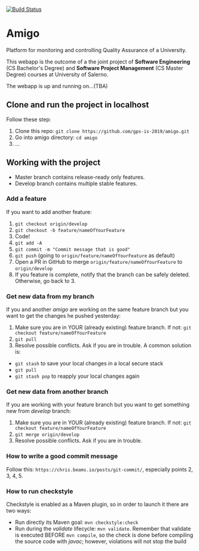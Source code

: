 [![Build Status](https://travis-ci.com/gps-is-2019/amigo.svg?branch=master)](https://travis-ci.com/gps-is-2019/amigo)

# Amigo

Platform for monitoring and controlling Quality Assurance of a University.

This webapp is the outcome of a the joint project of **Software Engineering** (CS Bachelor's Degree) and **Software Project Management** (CS Master Degree) courses at University of Salerno.

The webapp is up and running on...(TBA)

## Clone and run the project in localhost

Follow these step:

1. Clone this repo: `git clone https://github.com/gps-is-2019/amigo.git` 
2. Go into amigo directory: `cd amigo`
3. ...

## Working with the project

- Master branch contains release-ready only features.  
- Develop branch contains multiple stable features.

### Add a feature

If you want to add another feature:

1. `git checkout origin/develop`
2. `git checkout -b feature/nameOfYourFeature`
3. Code!
4. `git add -A`
5. `git commit -m "Commit message that is good"`
6. `git push` (going to `origin/feature/nameOfYourFeature` as default)
7. Open a PR in GitHub to merge `origin/feature/nameOfYourFeature` to `origin/develop`
8. If you feature is complete, notify that the branch can be safely deleted. Otherwise, go back to 3.

### Get new data from my branch

If you and another *amigo* are working on the same feature branch but you want to get the changes he pushed yesterday:

1. Make sure you are in YOUR (already existing) feature branch. If not: `git checkout feature/nameOfYourFeature`
2. `git pull`
3. Resolve possible conflicts. Ask if you are in trouble. A common solution is:
  - `git stash` to save your local changes in a local secure stack
  - `git pull`
  - `git stash pop` to reapply your local changes again

### Get new data from another branch

If you are working with your feature branch but you want to get something new from *develop* branch:

1. Make sure you are in YOUR (already existing) feature branch. If not: `git checkout feature/nameOfYourFeature`
2. `git merge origin/develop`
3. Resolve possible conflicts. Ask if you are in trouble.

### How to write a good commit message

Follow this: `https://chris.beams.io/posts/git-commit/`, especially points 2, 3, 4, 5.

### How to run checkstyle

Checkstyle is enabled as a Maven plugin, so in order to launch it there are two ways:

- Run directly its Maven goal: `mvn checkstyle:check`
- Run during the *validate* lifecycle: `mvn validate`. Remember that validate is executed BEFORE `mvn compile`, so the check is done before compiling the source code with *javac*; however, violations will not stop the build

